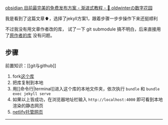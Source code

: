[obsidian 目前最完美的免费发布方案 - 渐进式教程 - 🌲 oldwinterの数字花园](https://oldwinter.top/Calendar/%E5%B7%B2%E5%8F%91%E5%B8%83%E6%96%87%E7%AB%A0/obsidian+%E7%9B%AE%E5%89%8D%E6%9C%80%E5%AE%8C%E7%BE%8E%E7%9A%84%E5%85%8D%E8%B4%B9%E5%8F%91%E5%B8%83%E6%96%B9%E6%A1%88+-+%E6%B8%90%E8%BF%9B%E5%BC%8F%E6%95%99%E7%A8%8B)

我是看到了这篇文章⬆️，选择了jekyll方案1，跟着步骤一步步操作下来还挺顺利

不过我没有用文章作者改的库， 试了一下 git submodule 搞不明白，后来直接用了[原作者的库](https://github.com/maximevaillancourt/digital-garden-jekyll-template) 没有问题。

## 步骤

前置知识：[[git与github]]

1. fork[这个库](https://github.com/maximevaillancourt/digital-garden-jekyll-template)
2. 把库复制到本地
3. 用[[命令行|terminal]]进入这个库的本地文件夹，依次执行 `bundle`  和 `bundle exec jekyll serve`
4. 如果以上皆成功，在浏览器地址栏输入 `http://localhost:4000` 即可看到本地渲染的静态网页
5. [netlify托管网页](https://zhuanlan.zhihu.com/p/55252024)

---
